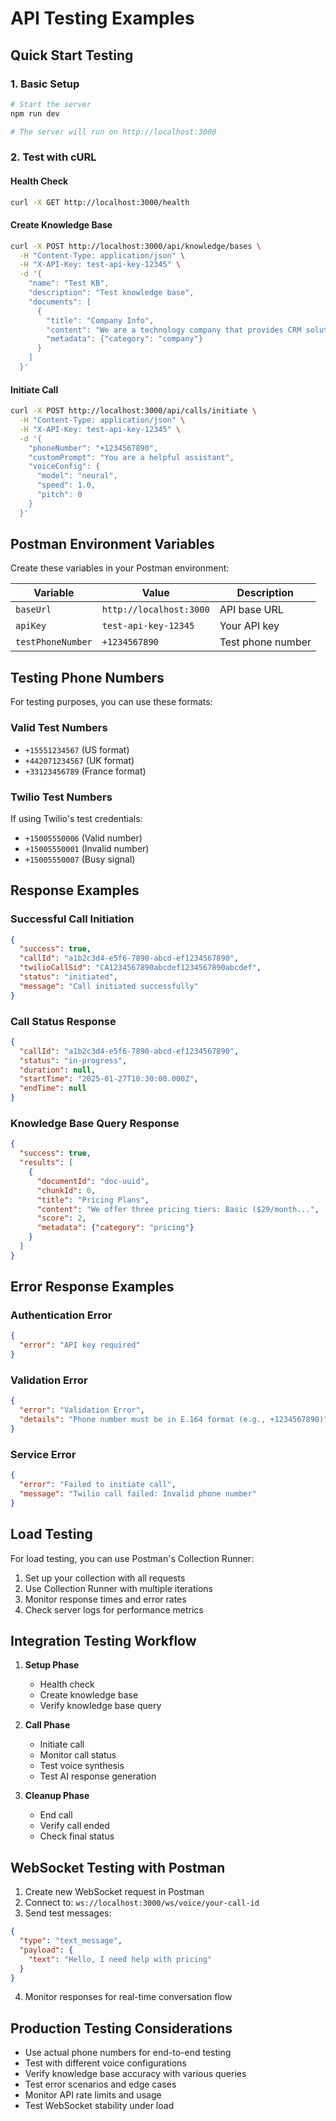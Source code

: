 # API Testing Examples

## Quick Start Testing

### 1. Basic Setup
```bash
# Start the server
npm run dev

# The server will run on http://localhost:3000
```

### 2. Test with cURL

#### Health Check
```bash
curl -X GET http://localhost:3000/health
```

#### Create Knowledge Base
```bash
curl -X POST http://localhost:3000/api/knowledge/bases \
  -H "Content-Type: application/json" \
  -H "X-API-Key: test-api-key-12345" \
  -d '{
    "name": "Test KB",
    "description": "Test knowledge base",
    "documents": [
      {
        "title": "Company Info",
        "content": "We are a technology company that provides CRM solutions.",
        "metadata": {"category": "company"}
      }
    ]
  }'
```

#### Initiate Call
```bash
curl -X POST http://localhost:3000/api/calls/initiate \
  -H "Content-Type: application/json" \
  -H "X-API-Key: test-api-key-12345" \
  -d '{
    "phoneNumber": "+1234567890",
    "customPrompt": "You are a helpful assistant",
    "voiceConfig": {
      "model": "neural",
      "speed": 1.0,
      "pitch": 0
    }
  }'
```

## Postman Environment Variables

Create these variables in your Postman environment:

| Variable | Value | Description |
|----------|-------|-------------|
| `baseUrl` | `http://localhost:3000` | API base URL |
| `apiKey` | `test-api-key-12345` | Your API key |
| `testPhoneNumber` | `+1234567890` | Test phone number |

## Testing Phone Numbers

For testing purposes, you can use these formats:

### Valid Test Numbers
- `+15551234567` (US format)
- `+442071234567` (UK format)
- `+33123456789` (France format)

### Twilio Test Numbers
If using Twilio's test credentials:
- `+15005550006` (Valid number)
- `+15005550001` (Invalid number)
- `+15005550007` (Busy signal)

## Response Examples

### Successful Call Initiation
```json
{
  "success": true,
  "callId": "a1b2c3d4-e5f6-7890-abcd-ef1234567890",
  "twilioCallSid": "CA1234567890abcdef1234567890abcdef",
  "status": "initiated",
  "message": "Call initiated successfully"
}
```

### Call Status Response
```json
{
  "callId": "a1b2c3d4-e5f6-7890-abcd-ef1234567890",
  "status": "in-progress",
  "duration": null,
  "startTime": "2025-01-27T10:30:00.000Z",
  "endTime": null
}
```

### Knowledge Base Query Response
```json
{
  "success": true,
  "results": [
    {
      "documentId": "doc-uuid",
      "chunkId": 0,
      "title": "Pricing Plans",
      "content": "We offer three pricing tiers: Basic ($29/month...",
      "score": 2,
      "metadata": {"category": "pricing"}
    }
  ]
}
```

## Error Response Examples

### Authentication Error
```json
{
  "error": "API key required"
}
```

### Validation Error
```json
{
  "error": "Validation Error",
  "details": "Phone number must be in E.164 format (e.g., +1234567890)"
}
```

### Service Error
```json
{
  "error": "Failed to initiate call",
  "message": "Twilio call failed: Invalid phone number"
}
```

## Load Testing

For load testing, you can use Postman's Collection Runner:

1. Set up your collection with all requests
2. Use Collection Runner with multiple iterations
3. Monitor response times and error rates
4. Check server logs for performance metrics

## Integration Testing Workflow

1. **Setup Phase**
   - Health check
   - Create knowledge base
   - Verify knowledge base query

2. **Call Phase**
   - Initiate call
   - Monitor call status
   - Test voice synthesis
   - Test AI response generation

3. **Cleanup Phase**
   - End call
   - Verify call ended
   - Check final status

## WebSocket Testing with Postman

1. Create new WebSocket request in Postman
2. Connect to: `ws://localhost:3000/ws/voice/your-call-id`
3. Send test messages:

```json
{
  "type": "text_message",
  "payload": {
    "text": "Hello, I need help with pricing"
  }
}
```

4. Monitor responses for real-time conversation flow

## Production Testing Considerations

- Use actual phone numbers for end-to-end testing
- Test with different voice configurations
- Verify knowledge base accuracy with various queries
- Test error scenarios and edge cases
- Monitor API rate limits and usage
- Test WebSocket stability under load